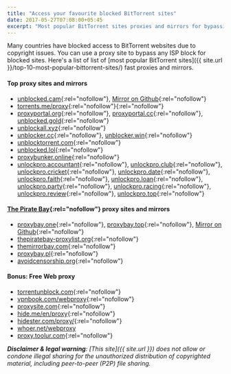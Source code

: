 ```yaml
---
title: "Access your favourite blocked BitTorrent sites"
date: 2017-05-27T07:08:00+05:45
excerpt: "Most popular BitTorrent sites proxies and mirrors for bypassing your country or territory Internet censorship."
---
```


Many countries have blocked access to BitTorrent websites due to copyright issues. You can use a proxy site to bypass any ISP block for blocked sites. Here's a list of list of [most popular BitTorrent sites]({{ site.url }}/top-10-most-popular-bittorrent-sites/) fast proxies and mirrors.

#### Top proxy sites and mirrors

* [unblocked.cam](https://unblocked.cam/){:rel="nofollow"}, [Mirror on Github](https://unblocked-pw.github.io/){:rel="nofollow"}
* [torrents.me/proxy](https://torrents.me/proxy/){:rel="nofollow"}{:rel="nofollow"}
* [proxyportal.org](https://proxyportal.org/){:rel="nofollow"}, [proxyportal.cc](https://proxyportal.cc/){:rel="nofollow"}, [unblocked.gold](https://unblocked.gold/){:rel="nofollow"}
* [unblockall.xyz](https://unblockall.xyz/){:rel="nofollow"}
* [unblocker.cc](https://unblocker.cc/){:rel="nofollow"}, [unblocker.win](https://unblocker.win/){:rel="nofollow"}
* [unblocktorrent.com](https://unblocktorrent.com/){:rel="nofollow"}
* [unblocked.lol](http://unblocked.lol/){:rel="nofollow"}
* [proxybunker.online](http://proxybunker.online/){:rel="nofollow"}
* [unlockpro.accountant](https://unlockpro.accountant/){:rel="nofollow"}, [unlockpro.club](https://unlockpro.club/){:rel="nofollow"}, [unlockpro.cricket](https://unlockpro.cricket/){:rel="nofollow"}, [unlockpro.date](https://unlockpro.date/){:rel="nofollow"}, [unlockpro.faith](https://unlockpro.faith/){:rel="nofollow"}, [unlockpro.loan](https://unlockpro.loan/){:rel="nofollow"}, [unlockpro.party](https://unlockpro.party/){:rel="nofollow"}, [unlockpro.racing](https://unlockpro.racing/){:rel="nofollow"}, [unlockpro.review](https://unlockpro.review/){:rel="nofollow"}, [unlockpro.top](https://unlockpro.top/){:rel="nofollow"}

#### [The Pirate Bay](https://thepiratebay.org/){:rel="nofollow"} proxy sites and mirrors

* [proxybay.one](https://proxybay.one/){:rel="nofollow"}, [proxybay.top](https://proxybay.top/){:rel="nofollow"}, [Mirror on Github](https://proxybay.github.io/){:rel="nofollow"}
* [thepiratebay-proxylist.org](https://thepiratebay-proxylist.org/){:rel="nofollow"}
* [themirrorbay.com](http://www.themirrorbay.com/){:rel="nofollow"}
* [proxybay.pl](https://proxybay.pl/){:rel="nofollow"}
* [avoidcensorship.org](https://avoidcensorship.org/){:rel="nofollow"}

#### Bonus: Free Web proxy

* [torrentunblock.com](https://torrentunblock.com/){:rel="nofollow"}
* [vpnbook.com/webproxy](https://www.vpnbook.com/webproxy){:rel="nofollow"}
* [proxysite.com](https://www.proxysite.com/){:rel="nofollow"}
* [hide.me/en/proxy](https://hide.me/en/proxy){:rel="nofollow"}
* [hidester.com/proxy/](https://hidester.com/proxy/){:rel="nofollow"}
* [whoer.net/webproxy](https://whoer.net/webproxy)
* [proxy.toolur.com](https://proxy.toolur.com/){:rel="nofollow"}

_**Disclaimer & legal warning**: [This site]({{ site.url }}) does not allow or condone illegal sharing for the unauthorized distribution of copyrighted material, including peer-to-peer (P2P) file sharing._
